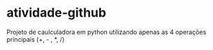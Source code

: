 # atividade-github

Projeto de caulculadora em python utilizando apenas as 4 operações principais (+, - , *, /)
